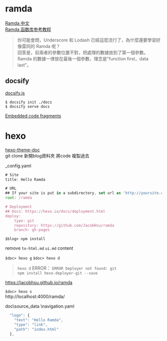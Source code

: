 # ramda

[Ramda 中文](http://ramda.cn/)  
[Ramda 函数库参考教程](http://www.ruanyifeng.com/blog/2017/03/ramda.html)  
> 你可能會問，Underscore 和 Lodash 已經這麼流行了，為什麼還要學習好像雷同的 Ramda 呢？  
回答是，前兩者的參數位置不對，把處理的數據放到了第一個參數。  
Ramda 的數據一律放在最後一個參數，理念是"function first，data last"。  

## docsify

[docsify.js](https://docsify.js.org/#/zh-cn/quickstart)

`$ docsify init ./docs`  
`$ docsify serve docs`  

[Embedded code fragments](https://docsify.js.org/#/embed-files)

# hexo 

[hexo-theme-doc](https://github.com/zalando-incubator/hexo-theme-doc)  
git clone  新開blog資料夾 將code 複製過去  

_config.yaml
```js
# Site
title: Hello Ramda

# URL
## If your site is put in a subdirectory, set url as 'http://yoursite.com/child' and root as '/child/'
root: /ramda

# Deployment
## Docs: https://hexo.io/docs/deployment.html
deploy:
    type: git
    repository: https://github.com/JacobHsu/ramda
    branch: gh-pages
```

`$blog> npm install`

remove `to-html.md` `ui.md` content  

`$doc> hexo g`
`$doc> hexo d`
> `hexo d` ERROR： `ERROR Deployer not found: git`  
`npm install hexo-deployer-git --save`  

https://jacobhsu.github.io/ramda 

`$doc> hexo s`  
http://localhost:4000/ramda/   


doc\source\_data \navigation.yaml
```js
  "logo": {
    "text": "Hello Ramda",
    "type": "link",
    "path": "index.html"
  },
```